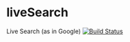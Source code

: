 liveSearch
==========

Live Search (as in Google)
[![Build Status](https://travis-ci.org/alg5/liveSearch.svg?branch=master)](https://travis-ci.org/alg5/liveSearch)